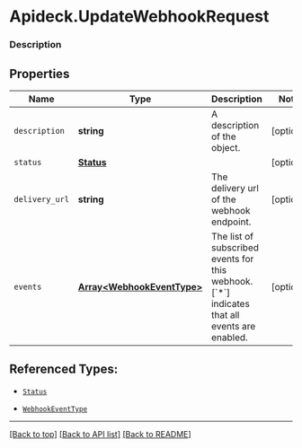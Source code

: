 # Apideck.UpdateWebhookRequest

### Description

## Properties
Name | Type | Description | Notes
------------ | ------------- | ------------- | -------------
`description` | **string** | A description of the object. | [optional] 
`status` | [**Status**](Status.md) |  | [optional] 
`delivery_url` | **string** | The delivery url of the webhook endpoint. | [optional] 
`events` | [**Array&lt;WebhookEventType&gt;**](WebhookEventType.md) | The list of subscribed events for this webhook. [&#x60;*&#x60;] indicates that all events are enabled. | [optional] 





## Referenced Types:

* [`Status`](Status.md)

* [`WebhookEventType`](WebhookEventType.md)

---

[[Back to top]](#) [[Back to API list]](../../../../README.md#documentation-for-api-endpoints) [[Back to README]](../../../../README.md)


